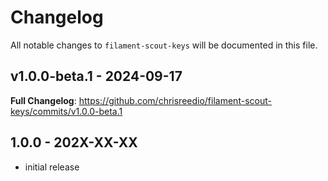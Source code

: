 # Changelog

All notable changes to `filament-scout-keys` will be documented in this file.

## v1.0.0-beta.1 - 2024-09-17

**Full Changelog**: https://github.com/chrisreedio/filament-scout-keys/commits/v1.0.0-beta.1

## 1.0.0 - 202X-XX-XX

- initial release
